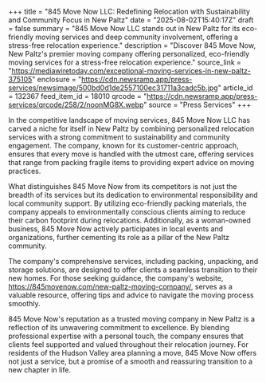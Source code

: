 +++
title = "845 Move Now LLC: Redefining Relocation with Sustainability and Community Focus in New Paltz"
date = "2025-08-02T15:40:17Z"
draft = false
summary = "845 Move Now LLC stands out in New Paltz for its eco-friendly moving services and deep community involvement, offering a stress-free relocation experience."
description = "Discover 845 Move Now, New Paltz's premier moving company offering personalized, eco-friendly moving services for a stress-free relocation experience."
source_link = "https://mediawiretoday.com/exceptional-moving-services-in-new-paltz-375105"
enclosure = "https://cdn.newsramp.app/press-services/newsimage/500bd0d1de2557100ec31711a3cadc5b.jpg"
article_id = 132367
feed_item_id = 18010
qrcode = "https://cdn.newsramp.app/press-services/qrcode/258/2/noonMG8X.webp"
source = "Press Services"
+++

<p>In the competitive landscape of moving services, 845 Move Now LLC has carved a niche for itself in New Paltz by combining personalized relocation services with a strong commitment to sustainability and community engagement. The company, known for its customer-centric approach, ensures that every move is handled with the utmost care, offering services that range from packing fragile items to providing expert advice on moving practices.</p><p>What distinguishes 845 Move Now from its competitors is not just the breadth of its services but its dedication to environmental responsibility and local community support. By utilizing eco-friendly packing materials, the company appeals to environmentally conscious clients aiming to reduce their carbon footprint during relocations. Additionally, as a woman-owned business, 845 Move Now actively participates in local events and organizations, further cementing its role as a pillar of the New Paltz community.</p><p>The company's comprehensive services, including packing, unpacking, and storage solutions, are designed to offer clients a seamless transition to their new homes. For those seeking guidance, the company's website, <a href='https://845movenow.com/new-paltz-moving-company/' rel='nofollow' target='_blank'>https://845movenow.com/new-paltz-moving-company/</a>, serves as a valuable resource, offering tips and advice to navigate the moving process smoothly.</p><p>845 Move Now's reputation as a trusted moving company in New Paltz is a reflection of its unwavering commitment to excellence. By blending professional expertise with a personal touch, the company ensures that clients feel supported and valued throughout their relocation journey. For residents of the Hudson Valley area planning a move, 845 Move Now offers not just a service, but a promise of a smooth and reassuring transition to a new chapter in life.</p>